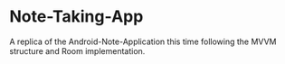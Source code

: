 # Note-Taking-App
A replica of the Android-Note-Application this time following the MVVM structure and Room implementation.
